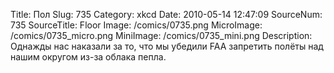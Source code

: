 Title: Пол 
Slug: 735 
Category: xkcd 
Date: 2010-05-14 12:47:09 
SourceNum: 735 
SourceTitle: Floor 
Image: /comics/0735.png 
MicroImage: /comics/0735_micro.png 
MiniImage: /comics/0735_mini.png 
Description: Однажды нас наказали за то, что мы убедили FAA запретить полёты над нашим округом из-за облака пепла. 

